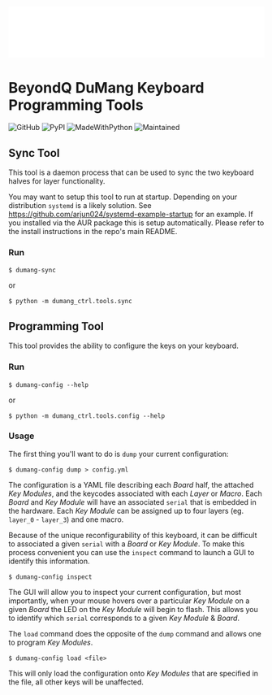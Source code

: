 ![Logo](../images/dumang-logo.png)
# BeyondQ DuMang Keyboard Programming Tools
![GitHub](https://img.shields.io/github/license/mayanez/dumang-keyboard-ctrl)
![PyPI](https://img.shields.io/pypi/v/dumang-ctrl)
![MadeWithPython](https://img.shields.io/badge/Made%20with-Python-1f425f.svg)
![Maintained](https://img.shields.io/badge/Maintained%3F-yes-green.svg)


## Sync Tool

This tool is a daemon process that can be used to sync the two keyboard halves for layer functionality.

You may want to setup this tool to run at startup. Depending on your distribution `systemd` is a likely solution. See https://github.com/arjun024/systemd-example-startup for an example. If you installed via the AUR package this is setup automatically. Please refer to the install instructions in the repo's main README. 

### Run

    $ dumang-sync

or

    $ python -m dumang_ctrl.tools.sync

## Programming Tool

This tool provides the ability to configure the keys on your keyboard. 

### Run

    $ dumang-config --help

or

    $ python -m dumang_ctrl.tools.config --help

### Usage

The first thing you'll want to do is `dump` your current configuration:

    $ dumang-config dump > config.yml

The configuration is a YAML file describing each _Board_ half, the attached _Key Modules_, and the keycodes associated with each _Layer_ or _Macro_. Each _Board_ and _Key Module_ will have an associated `serial` that is embedded in the hardware. Each _Key Module_ can be assigned up to four layers (eg. `layer_0` - `layer_3`) and one macro.

Because of the unique reconfigurability of this keyboard, it can be difficult to associated a given `serial` with a _Board_ or _Key Module_. To make this process convenient you can use the `inspect` command to launch a GUI to identify this information. 

    $ dumang-config inspect

The GUI will allow you to inspect your current configuration, but most importantly, when your mouse hovers over a particular _Key Module_ on a given _Board_ the LED on the _Key Module_ will begin to flash. This allows you to identify which `serial` corresponds to a given _Key Module_ & _Board_.

The `load` command does the opposite of the `dump` command and allows one to program _Key Modules_. 

    $ dumang-config load <file>

This will only load the configuration onto _Key Modules_ that are specified in the file, all other keys will be unaffected.